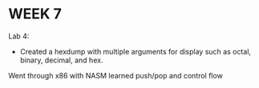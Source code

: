# WEEK 7

Lab 4:
- Created a hexdump with multiple arguments for display such as octal, binary, decimal, and hex.

Went through x86 with NASM learned push/pop and control flow 
